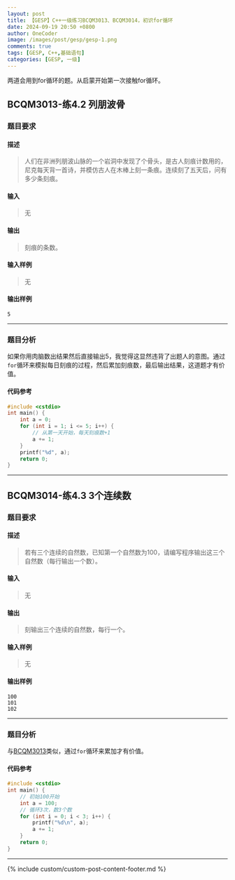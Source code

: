 ```yaml
---
layout: post
title: 【GESP】C++一级练习BCQM3013、BCQM3014，初识for循环
date: 2024-09-19 20:50 +0800
author: OneCoder
image: /images/post/gesp/gesp-1.png
comments: true
tags: [GESP, C++,基础语句]
categories: [GESP, 一级]
---
```

两道会用到for循环的题。从启蒙开始第一次接触for循环。

<!--more-->

## BCQM3013-练4.2 列朋波骨

### 题目要求

#### 描述

>人们在非洲列朋波山脉的一个岩洞中发现了个骨头，是古人刻痕计数用的，尼克每天背一首诗，并模仿古人在木棒上刻一条痕。连续刻了五天后，问有多少条刻痕。

#### 输入

>无

#### 输出

>刻痕的条数。

#### 输入样例

>无

#### 输出样例

```console
5
```

---

### 题目分析

如果你用肉脑数出结果然后直接输出5，我觉得这显然违背了出题人的意图。通过`for`循环来模拟每日刻痕的过程，然后累加刻痕数，最后输出结果，这道题才有价值。

#### 代码参考

```cpp
#include <cstdio>
int main() {
    int a = 0;
    for (int i = 1; i <= 5; i++) {
        // 从第一天开始，每天刻痕数+1
        a += 1;
    }
    printf("%d", a);
    return 0;
}
```

---

## BCQM3014-练4.3 3个连续数

### 题目要求

#### 描述

>若有三个连续的自然数，已知第一个自然数为100，请编写程序输出这三个自然数（每行输出一个数）。

#### 输入

>无

#### 输出

>刻输出三个连续的自然数，每行一个。

#### 输入样例

>无

#### 输出样例

```console
100
101
102
```

---

### 题目分析

与[BCQM3013](#bcqm3013)类似，通过`for`循环来累加才有价值。

#### 代码参考

```cpp
#include <cstdio>
int main() {
    // 初始100开始
    int a = 100;
    // 循环3次，数3个数
    for (int i = 0; i < 3; i++) {
        printf("%d\n", a);
        a += 1;
    }
    return 0;
}
```

---

{% include custom/custom-post-content-footer.md %}
